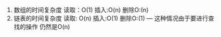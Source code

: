1. 数组的时间复杂度 读取：O(1)  插入:O(n)  删除O:(n)
2. 链表的时间复杂度 读取:  O(n)  插入:O(1)   删除O:(1)  — 这种情况由于要进行查找的操作 仍然是O(n)


